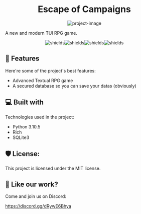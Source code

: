 <h1 align="center" id="title">Escape of Campaigns</h1>

<p align="center"><img src="https://user-images.githubusercontent.com/98259474/182768831-1674404f-7990-4ab7-952d-c977cbb2b2c9.png" alt="project-image"></p>

<p id="description">A new and modern TUI RPG game.</p>

<p align="center"><img src="https://img.shields.io/github/issues/CodeElevator/Escape-of-Campaigns" alt="shields"><img src="https://img.shields.io/github/forks/CodeElevator/Escape-of-Campaigns" alt="shields"><img src="https://img.shields.io/github/stars/CodeElevator/Escape-of-Campaigns" alt="shields"><img src="https://img.shields.io/github/license/CodeElevator/Escape-of-Campaigns" alt="shields"></p>

  
  
<h2>🧐 Features</h2>

Here're some of the project's best features:

*   Advanced Textual RPG game
*   A secured database so you can save your datas (obviously)

  
  
<h2>💻 Built with</h2>

Technologies used in the project:

*   Python 3.10.5
*   Rich
*   SQLite3

<h2>🛡️ License:</h2>

This project is licensed under the MIT license.

<h2>💖 Like our work?</h2>

Come and join us on Discord:<p>https://discord.gg/dRywE6Bhya</p>
